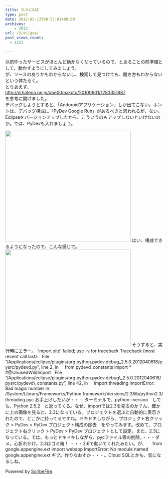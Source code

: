 ```yaml
---
title: 久々にGAE
type: post
date: 2012-05-13T08:57:01+00:00
archives:
    - 2012
url: /久々にgae/
post_views_count:
  - 1221

---
```

以前作ったサービスがほとんど動かなくなっているので、とあることの前準備として、動かすようにしてみましょう。  
が、ソースのありかもわからないし、検索して見つけても、開き方もわからないという体たらく。  
とりあえず、  
http://d.hatena.ne.jp/abe00makoto/20100901/1283351887  
を参考に開けました。  
デバッグしようとすると、「Andoroidアプリケーション」しか出てこない。ホントは、デバッグ構成に「PyDev Google Run」があるべきと思われるが、ない。Eclipseをバージョンアップしたから、こういうのもアップしないといけないのか。では、PyDevも入れましょう。

<img src="https://i1.wp.com/jqinglong.html.xdomain.jp/bimg/moz-screenshot_4.png?resize=400%2C355" alt="" width="400" height="355" data-recalc-dims="1" />  
はい、構成できるようになったので、こんな感じで。  
<img src="https://i1.wp.com/jqinglong.html.xdomain.jp/bimg/moz-screenshot-1_2.png?resize=400%2C309" alt="" width="400" height="309" data-recalc-dims="1" />  
そうすると、実行時にエラー。  
&#8216;import site&#8217; failed; use -v for traceback  
Traceback (most recent call last):  
&nbsp; File &#8220;/Applications/eclipse/plugins/org.python.pydev.debug_2.5.0.2012040618/pysrc/pydevd.py&#8221;, line 2, in <module>  
&nbsp;&nbsp;&nbsp; from pydevd_constants import * #@UnusedWildImport  
&nbsp; File &#8220;/Applications/eclipse/plugins/org.python.pydev.debug\_2.5.0.2012040618/pysrc/pydevd\_constants.py&#8221;, line 42, in <module>  
&nbsp;&nbsp;&nbsp; import threading  
ImportError: Bad magic number in /System/Library/Frameworks/Python.framework/Versions/2.3/lib/python2.3/threading.pyc  
お手上げしたいが・・・  
ターミナルで、python &#8211;version　しても、Python 2.5.2　と返ってくる。なぜ、importでは2.3を見るのか？ん、確かに上の画像を見ると、2.3になっている。プロジェクトを選ぶと自動的に表示されたので、どこかに持ってるですね。ドキドキしながら、プロジェクト右クリック > PyDev > PyDev プロジェクト構成の除去　をやってみます。改めて、プロジェクト右クリック > PyDev > PyDev プロジェクトとして設定。また、2.3になっている。では、もっとドキドキしながら、pycファイル等の削除。・・・ダメ。心折れかけ。2.3はゴミ箱！  
・・・2.6で動いてくれたみたい。が、  
&nbsp;&nbsp;&nbsp; from google.appengine.ext import webapp  
ImportError: No module named google.appengine.ext  
ギブ。作りなおすか・・・。Cloud SQLとかも、気になるしね。

<p class="scribefire-powered">
  Powered by <a href="http://www.scribefire.com/">ScribeFire</a>.
</p>